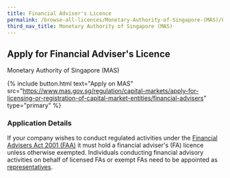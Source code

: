 ```yaml
---
title: Financial Adviser's Licence
permalink: /browse-all-licences/Monetary-Authority-of-Singapore-(MAS)/Financial-Adviser's-Licence
third_nav_title: Monetary Authority of Singapore (MAS)
---
```


## Apply for Financial Adviser's Licence

Monetary Authority of Singapore (MAS)

{% include button.html text="Apply on MAS" src="https://www.mas.gov.sg/regulation/capital-markets/apply-for-licensing-or-registration-of-capital-market-entities/financial-advisers" type="primary" %}

<H3>Application Details</H3>

<p>If your company wishes to conduct regulated activities under the <a href="https://sso.agc.gov.sg/Act/FAA2001" target="_blank" rel="noopener">Financial Advisers Act 2001 (FAA)</a> it must hold a financial adviser's (FA) licence unless otherwise exempted. Individuals conducting financial advisory activities on behalf of licensed FAs or exempt FAs need to be appointed as <a href="https://www.mas.gov.sg/regulation/capital-markets/appointing-a-representative-for-licensed-fas-or-exempt-fas" target="_blank" rel="noopener">representatives</a>.</p>
